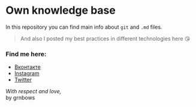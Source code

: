 # Own knowledge base 

In this repository you can find main info about `git` and `.md` files.

>And also I posted my best practices in different technologies here 😘

### Find me here:
* [Вконтакте](https://vk.com/grnbows) </br>
* [Instagram](https://www.instagram.com/grnbows) </br>
* [Twitter](https://twitter.com/grnbows) </br>

<i>With respect and love,</i></br> by grnbows